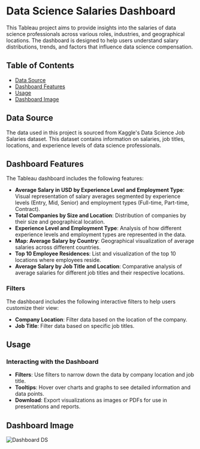 # Data Science Salaries Dashboard

This Tableau project aims to provide insights into the salaries of data science professionals across various roles, industries, and geographical locations. The dashboard is designed to help users understand salary distributions, trends, and factors that influence data science compensation.

## Table of Contents

- [Data Source](#datasource)
- [Dashboard Features](#dashboard-features)
- [Usage](#usage)
- [Dashboard Image](#dashboard-image)


## Data Source

The data used in this project is sourced from Kaggle's Data Science Job Salaries dataset. This dataset contains information on salaries, job titles, locations, and experience levels of data science professionals.

## Dashboard Features

The Tableau dashboard includes the following features:

- **Average Salary in USD by Experience Level and Employment Type**: Visual representation of salary averages segmented by experience levels (Entry, Mid, Senior) and employment types (Full-time, Part-time, Contract).
- **Total Companies by Size and Location**: Distribution of companies by their size and geographical location.
- **Experience Level and Employment Type**: Analysis of how different experience levels and employment types are represented in the data.
- **Map: Average Salary by Country**: Geographical visualization of average salaries across different countries.
- **Top 10 Employee Residences**: List and visualization of the top 10 locations where employees reside.
- **Average Salary by Job Title and Location**: Comparative analysis of average salaries for different job titles and their respective locations.

### Filters

The dashboard includes the following interactive filters to help users customize their view:

- **Company Location**: Filter data based on the location of the company.
- **Job Title**: Filter data based on specific job titles.

## Usage

### Interacting with the Dashboard

- **Filters**: Use filters to narrow down the data by company location and job title.
- **Tooltips**: Hover over charts and graphs to see detailed information and data points.
- **Download**: Export visualizations as images or PDFs for use in presentations and reports.

## Dashboard Image 

![Dashboard DS](https://github.com/bhkritika/Tableau-DS-Salaries/assets/141895513/add3d4e7-4d20-477e-9060-e70ebc7cb49d)

